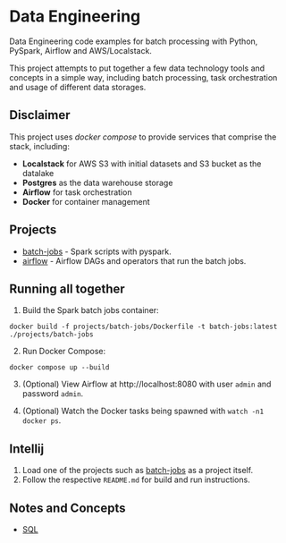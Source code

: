 # Data Engineering

Data Engineering code examples for batch processing with Python, PySpark, Airflow and AWS/Localstack.

This project attempts to put together a few data technology tools and concepts in a simple way, including
batch processing, task orchestration and usage of different data storages.

## Disclaimer

This project uses _docker compose_ to provide services that comprise the stack, including:
- **Localstack** for AWS S3 with initial datasets and S3 bucket as the datalake
- **Postgres** as the data warehouse storage
- **Airflow** for task orchestration
- **Docker** for container management

## Projects

- [batch-jobs](projects/batch-jobs) - Spark scripts with pyspark.
- [airflow](projects/airflow) - Airflow DAGs and operators that run the batch jobs.

## Running all together

1. Build the Spark batch jobs container:
```shell
docker build -f projects/batch-jobs/Dockerfile -t batch-jobs:latest ./projects/batch-jobs
```

2. Run Docker Compose:
```shell
docker compose up --build
```

3. (Optional) View Airflow at http://localhost:8080 with user `admin` and password `admin`.

4. (Optional) Watch the Docker tasks being spawned with `watch -n1 docker ps`.

## Intellij

1. Load one of the projects such as [batch-jobs](projects/batch-jobs) as a project itself.
2. Follow the respective `README.md` for build and run instructions.

## Notes and Concepts

- [SQL](notes/sql.md)
